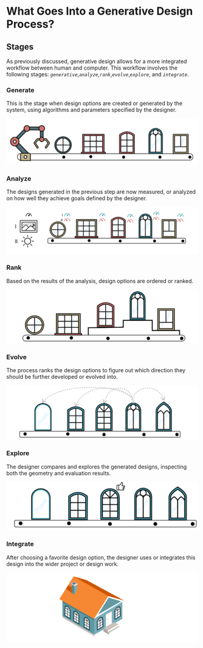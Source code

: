 # What Goes Into a Generative Design Process?

## Stages

As previously discussed, generative design allows for a more integrated workflow between human and computer. This workflow involves the following stages: _`generative`_,_`analyze`_,_`rank`_,_`evolve`_,_`explore`_, and _`integrate`_.

### Generate

This is the stage when design options are created or generated by the system, using algorithms and parameters specified by the designer.

![](../../../.gitbook/assets/stages1.png)

### Analyze

The designs generated in the previous step are now measured, or analyzed on how well they achieve goals defined by the designer.

![](../../../.gitbook/assets/stages2.png)

### Rank

Based on the results of the analysis, design options are ordered or ranked.

![](../../../.gitbook/assets/stages3.png)

### Evolve

The process ranks the design options to figure out which direction they should be further developed or evolved into.

![](../../../.gitbook/assets/stages4.png)

### Explore

The designer compares and explores the generated designs, inspecting both the geometry and evaluation results.

![](../../../.gitbook/assets/stages5.png)

### Integrate

After choosing a favorite design option, the designer uses or integrates this design into the wider project or design work.

![](../../../.gitbook/assets/stages6.png)

